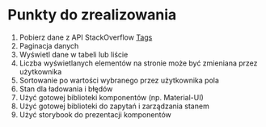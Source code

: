 # Punkty do zrealizowania

1. Pobierz dane z API StackOverflow [Tags](https://api.stackexchange.com/docs/tags#page=2&pagesize=10&order=desc&sort=popular&filter=default&site=stackoverflow&run=true)
2. Paginacja danych
3. Wyświetl dane w tabeli lub liście
4. Liczba wyświetlanych elementów na stronie może być zmieniana przez użytkownika
5. Sortowanie po wartości wybranego przez użytkownika pola
6. Stan dla ładowania i błędów
7. Użyć gotowej biblioteki komponentów (np. Material-UI)
8. Użyć gotowej biblioteki do zapytań i zarządzania stanem
9. Użyć storybook do prezentacji komponentów
